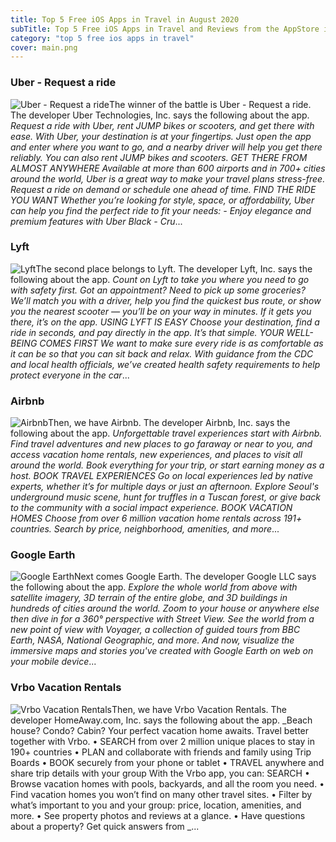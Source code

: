 ```yaml
---
title: Top 5 Free iOS Apps in Travel in August 2020
subTitle: Top 5 Free iOS Apps in Travel and Reviews from the AppStore in August 2020.
category: "top 5 free ios apps in travel"
cover: main.png
---
```


### Uber - Request a ride

![Uber - Request a ride](https://is1-ssl.mzstatic.com/image/thumb/Purple124/v4/6a/56/ac/6a56ac92-62d9-2886-071d-48bcf2a264b0/AppIcon-0-0-1x_U007emarketing-0-0-0-7-0-0-sRGB-0-0-0-GLES2_U002c0-512MB-85-220-0-0.png/100x100bb.png)The winner of the battle is Uber - Request a ride. The developer Uber Technologies, Inc. says the following about the app. _Request a ride with Uber, rent JUMP bikes or scooters, and get there with ease. With Uber, your destination is at your fingertips. Just open the app and enter where you want to go, and a nearby driver will help you get there reliably. You can also rent JUMP bikes and scooters.  GET THERE FROM ALMOST ANYWHERE Available at more than 600 airports and in 700+ cities around the world, Uber is a great way to make your travel plans stress-free. Request a ride on demand or schedule one ahead of time.  FIND THE RIDE YOU WANT Whether you’re looking for style, space, or affordability, Uber can help you find the perfect ride to fit your needs:  - Enjoy elegance and premium features with Uber Black - Cru_...

### Lyft

![Lyft](https://is2-ssl.mzstatic.com/image/thumb/Purple114/v4/05/97/25/059725b1-595f-db5b-e383-d53f16ef9ff9/PassengerAppIcon-0-0-1x_U007emarketing-0-0-0-7-0-0-sRGB-0-0-0-GLES2_U002c0-512MB-85-220-0-0.png/100x100bb.png)The second place belongs to Lyft. The developer Lyft, Inc. says the following about the app. _Count on Lyft to take you where you need to go with safety first. Got an appointment? Need to pick up some groceries? We’ll match you with a driver, help you find the quickest bus route, or show you the nearest scooter — you’ll be on your way in minutes. If it gets you there, it’s on the app.   USING LYFT IS EASY Choose your destination, find a ride in seconds, and pay directly in the app. It’s that simple.   YOUR WELL-BEING COMES FIRST We want to make sure every ride is as comfortable as it can be so that you can sit back and relax. With guidance from the CDC and local health officials, we’ve created health safety requirements to help protect everyone in the car_...

### Airbnb

![Airbnb](https://is1-ssl.mzstatic.com/image/thumb/Purple124/v4/83/f5/5f/83f55fb4-c79b-cc26-4c04-4c59f5789a59/AppIcon-1x_U007emarketing-0-7-0-0-85-220-0.png/100x100bb.png)Then, we have Airbnb. The developer Airbnb, Inc. says the following about the app. _Unforgettable travel experiences start with Airbnb. Find travel adventures and new places to go faraway or near to you, and access vacation home rentals, new experiences, and places to visit all around the world. Book everything for your trip, or start earning money as a host.  BOOK TRAVEL EXPERIENCES Go on local experiences led by native experts, whether it’s for multiple days or just an afternoon. Explore Seoul's underground music scene, hunt for truffles in a Tuscan forest, or give back to the community with a social impact experience.  BOOK VACATION HOMES Choose from over 6 million vacation home rentals across 191+ countries. Search by price, neighborhood, amenities, and more_...

### Google Earth

![Google Earth](https://is4-ssl.mzstatic.com/image/thumb/Purple114/v4/b0/f0/85/b0f0858c-3b2d-ddb8-044f-5327186a8976/logo_earth_color-0-0-1x_U007emarketing-0-0-0-6-0-0-sRGB-0-0-0-GLES2_U002c0-512MB-85-220-0-0.png/100x100bb.png)Next comes Google Earth. The developer Google LLC says the following about the app. _Explore the whole world from above with satellite imagery, 3D terrain of the entire globe, and 3D buildings in hundreds of cities around the world.  Zoom to your house or anywhere else then dive in for a 360° perspective with Street View. See the world from a new point of view with Voyager, a collection of guided tours from BBC Earth, NASA, National Geographic, and more. And now, visualize the immersive maps and stories you've created with Google Earth on web on your mobile device_...

### Vrbo Vacation Rentals

![Vrbo Vacation Rentals](https://is4-ssl.mzstatic.com/image/thumb/Purple124/v4/28/87/3f/28873fcf-b255-2e85-4da2-533cf4ca2bb6/AppIconVrbo-0-1x_U007emarketing-0-7-0-85-220.png/100x100bb.png)Then, we have Vrbo Vacation Rentals. The developer HomeAway.com, Inc. says the following about the app. _Beach house? Condo? Cabin? Your perfect vacation home awaits. Travel better together with Vrbo.  • SEARCH from over 2 million unique places to stay in 190+ countries • PLAN and collaborate with friends and family using Trip Boards • BOOK securely from your phone or tablet • TRAVEL anywhere and share trip details with your group  With the Vrbo app, you can: SEARCH • Browse vacation homes with pools, backyards, and all the room you need. • Find vacation homes you won’t find on many other travel sites. • Filter by what’s important to you and your group: price, location, amenities, and more. • See property photos and reviews at a glance. • Have questions about a property? Get quick answers from _...

